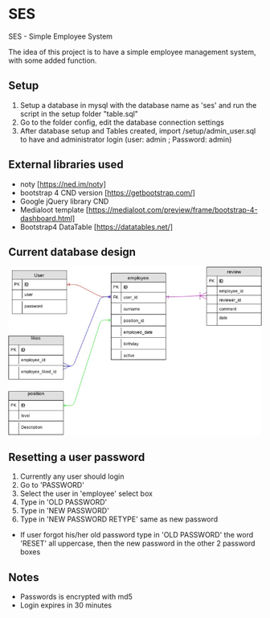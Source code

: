 # SES
SES - Simple Employee System

The idea of this project is to have a simple employee management system, with some added function.

## Setup
1. Setup a database in mysql with the database name as 'ses' and run the script in the setup folder "table.sql"
2. Go to the folder config, edit the database connection settings
3. After database setup and Tables created, import /setup/admin_user.sql to have and administrator login (user: admin ; Password: admin)

## External libraries used
+ noty [https://ned.im/noty]
+ bootstrap 4 CND version [https://getbootstrap.com/]
+ Google jQuery library CND
+ Medialoot template [https://medialoot.com/preview/frame/bootstrap-4-dashboard.html]
+ Bootstrap4 DataTable [https://datatables.net/]

## Current database design
![data base image](img/database_design.jpg)

## Resetting a user password
1. Currently any user should login
2. Go to 'PASSWORD'
3. Select the user in 'employee' select box
4. Type in 'OLD PASSWORD'
5. Type in 'NEW PASSWORD'
6. Type in 'NEW PASSWORD RETYPE' same as new password
+ If user forgot his/her old password type in 'OLD PASSWORD' the word 'RESET' all uppercase, then the new password in the other 2 password boxes

## Notes
+ Passwords is encrypted with md5
+ Login expires in 30 minutes
